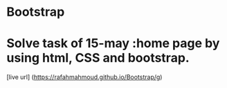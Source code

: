 # Bootstrap
# Solve task of 15-may :home page by using html, CSS and bootstrap.
[live url] (https://rafahmahmoud.github.io/Bootstrap/g)